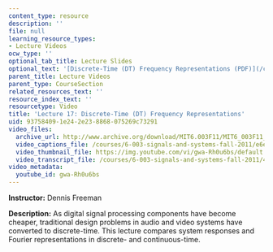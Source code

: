 ```yaml
---
content_type: resource
description: ''
file: null
learning_resource_types:
- Lecture Videos
ocw_type: ''
optional_tab_title: Lecture Slides
optional_text: '[Discrete-Time (DT) Frequency Representations (PDF)](/courses/6-003-signals-and-systems-fall-2011/resources/mit6_003f11_lec17)'
parent_title: Lecture Videos
parent_type: CourseSection
related_resources_text: ''
resource_index_text: ''
resourcetype: Video
title: 'Lecture 17: Discrete-Time (DT) Frequency Representations'
uid: 93758409-1e24-2e23-8868-075269c73291
video_files:
  archive_url: http://www.archive.org/download/MIT6.003F11/MIT6_003F11_lec17_300k.mp4
  video_captions_file: /courses/6-003-signals-and-systems-fall-2011/e6e3248d69ee59c3b799f4a2c621402f_gwa-Rh0u6bs.vtt
  video_thumbnail_file: https://img.youtube.com/vi/gwa-Rh0u6bs/default.jpg
  video_transcript_file: /courses/6-003-signals-and-systems-fall-2011/44df893f7ea16f9311027e9f759e6554_gwa-Rh0u6bs.pdf
video_metadata:
  youtube_id: gwa-Rh0u6bs
---
```


**Instructor:** Dennis Freeman

**Description:** As digital signal processing components have become cheaper, traditional design problems in audio and video systems have converted to discrete-time. This lecture compares system responses and Fourier representations in discrete- and continuous-time.